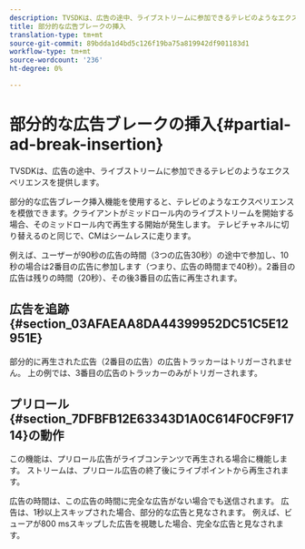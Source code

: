 ```yaml
---
description: TVSDKは、広告の途中、ライブストリームに参加できるテレビのようなエクスペリエンスを提供します。
title: 部分的な広告ブレークの挿入
translation-type: tm+mt
source-git-commit: 89bdda1d4bd5c126f19ba75a819942df901183d1
workflow-type: tm+mt
source-wordcount: '236'
ht-degree: 0%

---
```



# 部分的な広告ブレークの挿入{#partial-ad-break-insertion}

TVSDKは、広告の途中、ライブストリームに参加できるテレビのようなエクスペリエンスを提供します。

部分的な広告ブレーク挿入機能を使用すると、テレビのようなエクスペリエンスを模倣できます。クライアントがミッドロール内のライブストリームを開始する場合、そのミッドロール内で再生する開始が発生します。 テレビチャネルに切り替えるのと同じで、CMはシームレスに走ります。

例えば、ユーザーが90秒の広告の時間（3つの広告30秒）の途中で参加し、10秒の場合は2番目の広告に参加します（つまり、広告の時間まで40秒）。2番目の広告は残りの時間（20秒）、その後3番目の広告に再生されます。

## 広告を追跡{#section_03AFAEAA8DA44399952DC51C5E12951E}

部分的に再生された広告（2番目の広告）の広告トラッカーはトリガーされません。 上の例では、3番目の広告のトラッカーのみがトリガーされます。

## プリロール{#section_7DFBFB12E63343D1A0C614F0CF9F1714}の動作

この機能は、プリロール広告がライブコンテンツで再生される場合に機能します。 ストリームは、プリロール広告の終了後にライブポイントから再生されます。

広告の時間は、この広告の時間に完全な広告がない場合でも送信されます。 広告は、1秒以上スキップされた場合、部分的な広告と見なされます。 例えば、ビューアが800 msスキップした広告を視聴した場合、完全な広告と見なされます。
